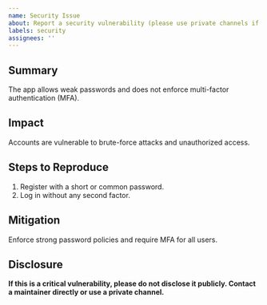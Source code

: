 ```yaml
---
name: Security Issue
about: Report a security vulnerability (please use private channels if needed)
labels: security
assignees: ''
---
```


## Summary

The app allows weak passwords and does not enforce multi-factor authentication (MFA).

## Impact

Accounts are vulnerable to brute-force attacks and unauthorized access.

## Steps to Reproduce

1. Register with a short or common password.
2. Log in without any second factor.

## Mitigation

Enforce strong password policies and require MFA for all users.

## Disclosure

**If this is a critical vulnerability, please do not disclose it publicly. Contact a maintainer directly or use a private channel.**
